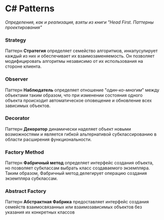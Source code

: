 # С# Patterns

*Определения, как и реализация, взяты из книги "Head First. Паттерны проектирования"*

### Strategy
Паттерн **Стратегия** определяет семейство алгоритмов, инкапусулирует каждый из них и обеспечивает их взаимозаменяемость. Он позволяет модифицировать алгоритмы независимо от их использования на стороне клиента.

### Observer
Паттерн **Наблюдатель** определяет отношение "*один-ко-многим*" между объектами таким образом, что при изменении состояния одного объекта происходит автоматическое оповещение и обновление всех зависимых объектов.

### Decorator
Паттерн **Декоратор** динамически наделяет объект новыми возможностями и является гибкой альтернативой субклассированию в области расширения функциональности.

### Factory Method
Паттерн **Фабричный метод** определяет интерфейс создания объекта, но позволяет субклассам выбрать класс создаваемого экземпляра. Таким образом, Фабричный метод делегирует операцию создания экземпляра субклассам.

### Abstract Factory
Паттерн **Абстрактная Фабрика** предоставляет интерфейс создания семейств взаимосвязанных или взаимозависимых объектов без указания их конкретных классов
